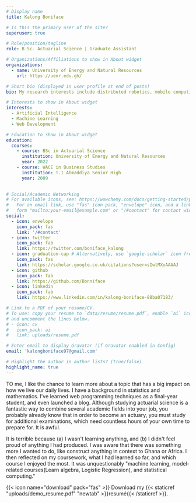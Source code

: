 ```yaml
---
# Display name
title: Kalong Boniface

# Is this the primary user of the site?
superuser: true

# Role/position/tagline
role: B Sc. Actuarial Science | Graduate Assistant

# Organizations/Affiliations to show in About widget
organizations:
  - name: University of Energy and Natural Resources
    url: https://uenr.edu.gh/

# Short bio (displayed in user profile at end of posts)
bio: My research interests include distributed robotics, mobile computing and programmable matter.

# Interests to show in About widget
interests:
  - Artificial Intelligence
  - Machine Learning
  - Web Development

# Education to show in About widget
education:
  courses:
    - course: BSc in Actuarial Science
      institution: University of Energy and Natural Resources
      year: 2022
    - course: WACE in Business Studies
      institution: T.I Ahmaddiya Senior High
      year: 2009
    

# Social/Academic Networking
# For available icons, see: https://wowchemy.com/docs/getting-started/page-builder/#icons
#   For an email link, use "fas" icon pack, "envelope" icon, and a link in the
#   form "mailto:your-email@example.com" or "/#contact" for contact widget.
social:
  - icon: envelope
    icon_pack: fas
    link: '/#contact'
  - icon: twitter
    icon_pack: fab
    link: https://twitter.com/boniface_kalong
  - icon: graduation-cap # Alternatively, use `google-scholar` icon from `ai` icon pack
    icon_pack: fas
    link: https://scholar.google.co.uk/citations?user=sIwtMXoAAAAJ
  - icon: github
    icon_pack: fab
    link: https://github.com/Bonniface
  - icon: linkedin
    icon_pack: fab
    link: https://www.linkedin.com/in/kalong-boniface-88ba07183/

# Link to a PDF of your resume/CV.
# To use: copy your resume to `data/resume/resume.pdf`, enable `ai` icons in `params.toml`,
# and uncomment the lines below.
# - icon: cv
#   icon_pack: ai
#   link: uploads/resume.pdf

# Enter email to display Gravatar (if Gravatar enabled in Config)
email: 'kalongboniface97@gmail.com'

# Highlight the author in author lists? (true/false)
highlight_name: true
---
```


TO me, I like the chance to learn more about a topic that has a big impact on how we live our daily lives. I have a background in statistics and mathematics. I've learned web programming techniques as a final-year student, and  even launched a blog. Although studying actuarial science is a fantastic way to combine several academic fields into your job, you probably already know that in order to become an actuary, you must study for additional examinations, which need countless hours of your own time to prepare for. It is awful.

It is terrible because (a) I wasn't learning anything, and (b) I didn't feel proud of anything I had produced. I was aware that there was something more I wanted to do, like construct anything in context to Ghana or Africa. I then reflected on my coursework, what I had learned so far, and which course I enjoyed the most. It was unquestionably "machine learning, model-related courses(Learn algebra, Logistic Regression), and statistical computing." 

{{< icon name="download" pack="fas" >}} Download my {{< staticref "uploads/demo_resume.pdf" "newtab" >}}resumé{{< /staticref >}}.
